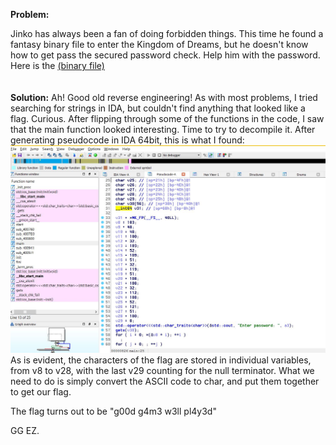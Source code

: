<b>Problem:</b>

Jinko has always been a fan of doing forbidden things. 
This time he found a fantasy binary file to enter the Kingdom of Dreams, but he doesn't know how to get pass the secured password check. 
Help him with the password. Here is the <a href="https://github.com/indraniljana/H4CKN1T_writeup_2016/blob/master/Gateway-Pass/GatewayToKingdom">(binary file)</a>
<br><br><br>
<b>Solution:</b>
Ah! Good old reverse engineering!
As with most problems, I tried searching for strings in IDA, but couldn't find anything that looked like a flag.
Curious.
After flipping through some of the functions in the code, I saw that the main function looked interesting.
Time to try to decompile it.
After generating pseudocode in IDA 64bit, this is what I found:<br>
<img src="https://github.com/indraniljana/H4CKN1T_writeup_2016/blob/master/Gateway-Pass/gate.JPG"/>
<br>
As is evident, the characters of the flag are stored in individual variables, from v8 to v28, with the last v29 counting for
the null terminator. What we need to do is simply convert the ASCII code to char,
 and put them together to get our flag.
 
 The flag turns out to be "g00d g4m3 w3ll pl4y3d"
 
 GG EZ.
